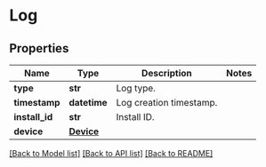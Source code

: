 # Log

## Properties
Name | Type | Description | Notes
------------ | ------------- | ------------- | -------------
**type** | **str** | Log type.  | 
**timestamp** | **datetime** | Log creation timestamp.  | 
**install_id** | **str** | Install ID.  | 
**device** | [**Device**](Device.md) |  | 

[[Back to Model list]](../README.md#documentation-for-models) [[Back to API list]](../README.md#documentation-for-api-endpoints) [[Back to README]](../README.md)

